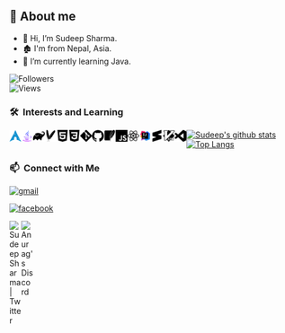 ## 🤠 About me
- 👋 Hi, I’m Sudeep Sharma.    
- 🏚️ I'm from Nepal, Asia.
- 🌱 I’m currently learning Java.

![Followers](https://img.shields.io/github/followers/Sudeep-Sharma0-0?style=social)\
![Views](https://img.shields.io/github/watchers/Sudeep-Sharma0-0/Sudeep-Sharma0-0?style=social)

### 🛠 &nbsp;Interests and Learning
<a href="#">
  <img align="left" alt="Arch Linux" width="21px" src="https://github.com/Sudeep-Sharma0-0/Sudeep-Sharma0-0/blob/master/Icon%20SVG/archlinux.png"/>
</a>
<a href="#">
  <img align="left" alt="Arch Linux" width="21px" src="https://github.com/Sudeep-Sharma0-0/Sudeep-Sharma0-0/blob/master/Icon%20SVG/java.svg"/>
</a>
<a href="#">
  <img align="left" alt="Arch Linux" width="21px" src="https://github.com/Sudeep-Sharma0-0/Sudeep-Sharma0-0/blob/master/Icon%20SVG/gradle.svg"/>
</a>
<a href="#">
  <img align="left" alt="Arch Linux" width="21px" src="https://github.com/Sudeep-Sharma0-0/Sudeep-Sharma0-0/blob/master/Icon%20SVG/apachemaven.svg"/>
</a>
<a href="#">
  <img align="left" alt="Arch Linux" width="21px" src="https://github.com/Sudeep-Sharma0-0/Sudeep-Sharma0-0/blob/master/Icon%20SVG/html5.svg"/>
</a>
<a href="#">
  <img align="left" alt="Arch Linux" width="21px" src="https://github.com/Sudeep-Sharma0-0/Sudeep-Sharma0-0/blob/master/Icon%20SVG/css3.svg"/>
</a>
<a href="#">
  <img align="left" alt="Arch Linux" width="21px" src="https://github.com/Sudeep-Sharma0-0/Sudeep-Sharma0-0/blob/master/Icon%20SVG/git.svg"/>
</a>
<a href="#">
  <img align="left" alt="Arch Linux" width="21px" src="https://github.com/Sudeep-Sharma0-0/Sudeep-Sharma0-0/blob/master/Icon%20SVG/github.svg"/>
</a>
<a href="#">
  <img align="left" alt="Arch Linux" width="21px" src="https://github.com/Sudeep-Sharma0-0/Sudeep-Sharma0-0/blob/master/Icon%20SVG/sqlite.svg"/>
</a>
<a href="#">
  <img align="left" alt="Arch Linux" width="21px" src="https://github.com/Sudeep-Sharma0-0/Sudeep-Sharma0-0/blob/master/Icon%20SVG/javascript.svg"/>
</a>
<a href="#">
  <img align="left" alt="Arch Linux" width="21px" src="https://github.com/Sudeep-Sharma0-0/Sudeep-Sharma0-0/blob/master/Icon%20SVG/react.svg"/>
</a>
<a href="#">
  <img align="left" alt="Arch Linux" width="21px" src="https://github.com/Sudeep-Sharma0-0/Sudeep-Sharma0-0/blob/master/Icon%20SVG/intellijidea.svg"/>
</a>
<a href="#">
  <img align="left" alt="Arch Linux" width="21px" src="https://github.com/Sudeep-Sharma0-0/Sudeep-Sharma0-0/blob/master/Icon%20SVG/sublimetext.svg"/>
</a>
<a href="#">
  <img align="left" alt="Arch Linux" width="21px" src="https://github.com/Sudeep-Sharma0-0/Sudeep-Sharma0-0/blob/master/Icon%20SVG/vim.svg"/>
</a>
<a href="#">
  <img align="left" alt="Arch Linux" width="21px" src="https://github.com/Sudeep-Sharma0-0/Sudeep-Sharma0-0/blob/master/Icon%20SVG/visualstudiocode.svg"/>
</a>

[![Sudeep's github stats](https://github-readme-stats.vercel.app/api?username=Sudeep-Sharma0-0&count_private=true&show_icons=true&theme=radical&hide_rank=false)](https://github.com/anuraghazra/github-readme-stats)\
[![Top Langs](https://github-readme-stats.vercel.app/api/top-langs/?username=Sudeep-Sharma0-0&theme=gotham)](https://github.com/Sudeep-Sharma0-0/github-readme-stats)

### 📫 &nbsp;Connect with Me
[![gmail](https://img.shields.io/badge/-sharma.sudip1122@gmail.com-D14836?style=flat&logo=Gmail&logoColor=white)](mailto:sharma.sudip1122@gmail.com)&nbsp;

[![facebook](https://img.shields.io/badge/-Sudeep%20Sharma-D14836?style=flat&logo=Facebook&logoColor=blue)](https://www.facebook.com/sudeep.sharma.50702)

<a href="https://twitter.com/SudipSharma101">
  <img align="left" alt="Sudeep Sharma | Twitter" width="21px" src="https://raw.githubusercontent.com/anuraghazra/anuraghazra/master/assets/twitter.svg" />
</a>
<a href="https://discord.com/channels/@me/613770557686546434">
  <img align="left" alt="Anurag's Discord" width="21px" src="https://raw.githubusercontent.com/anuraghazra/anuraghazra/master/assets/discord-round.svg" />
</a>
